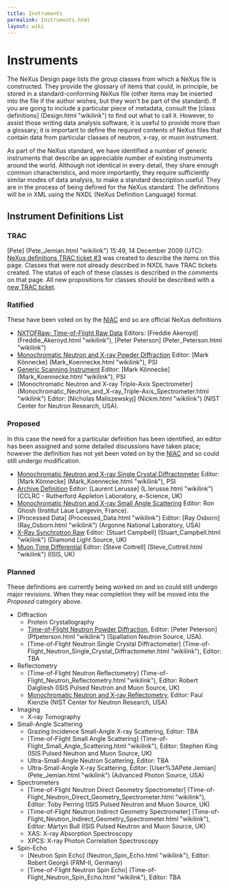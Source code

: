 ```yaml
---
title: Instruments
permalink: Instruments.html
layout: wiki
---
```

Instruments
===========

The NeXus Design page lists the group classes from which a NeXus file is
constructed. They provide the glossary of items that could, in
principle, be stored in a standard-conforming NeXus file (other items
may be inserted into the file if the author wishes, but they won't be
part of the standard). If you are going to include a particular piece of
metadata, consult the [class definitions] (Design.html "wikilink") to find out
what to call it. However, to assist those writing data analysis
software, it is useful to provide more than a glossary; it is important
to define the required contents of NeXus files that contain data from
particular classes of neutron, x-ray, or muon instrument.

As part of the NeXus standard, we have identified a number of generic
instruments that describe an appreciable number of existing instruments
around the world. Although not identical in every detail, they share
enough common characteristics, and more importantly, they require
sufficiently similar modes of data analysis, to make a standard
description useful. They are in the process of being defined for the
NeXus standard. The definitions will be in XML using the NXDL (NeXus
Definition Language) format.

Instrument Definitions List
---------------------------

### TRAC

[Pete] (Pete_Jemian.html "wikilink") 15:49, 14 December 2009 (UTC):
[NeXus definitions TRAC ticket
\#3](http://trac.nexusformat.org/definitions/ticket/3) was created to
describe the items on this page. Classes that were not already described
in NXDL have TRAC tickets created. The status of each of these classes
is described in the comments on that page. All new propositions for
classes should be described with a [new TRAC
ticket](http://trac.nexusformat.org/definitions/newticket).

### Ratified

These have been voted on by the [NIAC](NIAC.html "wikilink") and so are
official NeXus definitions

-   [NXTOFRaw: Time-of-Flight Raw Data](TOFRaw.html "wikilink") Editors:
    [Freddie Akeroyd] (Freddie_Akeroyd.html "wikilink"), [Peter
    Peterson] (Peter_Peterson.html "wikilink")
-   [Monochromatic Neutron and X-ray Powder
    Diffraction](Monochromatic_Neutron_and_X-ray_Powder_Diffraction.html "wikilink")
    Editor: [Mark Könnecke] (Mark_Koennecke.html "wikilink"), PSI
-   [Generic Scanning Instrument](GenericScan.html "wikilink") Editor: [Mark
    Könnecke] (Mark_Koennecke.html "wikilink"), PSI
-   [Monochromatic Neutron and X-ray Triple-Axis
    Spectrometer] (Monochromatic_Neutron_and_X-ray_Triple-Axis_Spectrometer.html "wikilink")
    Editor: [Nicholas Maliszewskyj] (Nickm.html "wikilink") (NIST
    Center for Neutron Research, USA).

### Proposed

In this case the need for a particular definition has been identified,
an editor has been assigned and some detailed discussions have taken
place; however the definition has not yet been voted on by the
[NIAC](NIAC.html "wikilink") and so could still undergo modification.

-   [Monochromatic Neutron and X-ray Single Crystal
    Diffractometer](Monochromatic_Neutron_and_X-ray_Single_Crystal_Diffractometer.html "wikilink")
    Editor: [Mark Könnecke] (Mark_Koennecke.html "wikilink"), PSI
-   [Archive Definition](Archive_Definition.html "wikilink") Editor: [Laurent
    Lerusse] (L.lerusse.html "wikilink") (CCLRC - Rutherford Appleton
    Laboratory, e-Science, UK)
-   [Monochromatic Neutron and X-ray Small Angle
    Scattering](SAS.html "wikilink") Editor: Ron Ghosh (Institut Laue
    Langevin, France).
-   [Processed Data] (Processed_Data.html "wikilink") Editor: [Ray
    Osborn] (Ray_Osborn.html "wikilink") (Argonne National Laboratory,
    USA)
-   [X-Ray Synchrotron Raw](XESraw.html "wikilink") Editor: [Stuart
    Campbell] (Stuart_Campbell.html "wikilink") (Diamond Light Source,
    UK)
-   [Muon Time Differential](Muon_Time_Differential.html "wikilink") Editor:
    [Steve Cottrell] (Steve_Cottrell.html "wikilink") (ISIS, UK)

### Planned

These definitions are currently being worked on and so could still
undergo major revisions. When they near completion they will be moved
into the *Proposed* category above.

-   Diffraction
    -   Protein Crystallography
    -   [Time-of-Flight Neutron Powder
        Diffraction](Time-of-Flight_Neutron_Powder_Diffraction.html "wikilink"),
        Editor: [Peter Peterson] (Pfpeterson.html "wikilink")
        (Spallation Neutron Source, USA).
    -   [Time-of-Flight Neutron Single Crystal
        Diffractometer] (Time-of-Flight_Neutron_Single_Crystal_Diffractometer.html "wikilink"),
        Editor: TBA
-   Reflectometry
    -   [Time-of-Flight Neutron
        Reflectometry] (Time-of-Flight_Neutron_Reflectometry.html "wikilink"),
        Editor: Robert Dalgliesh (ISIS Pulsed Neutron and Muon Source,
        UK)
    -   [Monochromatic Neutron and X-ray
        Reflectometry](Monochromatic_Neutron_and_X-ray_Reflectometry.html "wikilink"),
        Editor: Paul Kienzle (NIST Center for Neutron Research, USA)
-   Imaging
    -   X-ray Tomography
-   Small-Angle Scattering
    -   Grazing Incidence Small-Angle X-ray Scattering, Editor: TBA
    -   [Time-of-Flight Small Angle
        Scattering] (Time-of-Flight_Small_Angle_Scattering.html "wikilink"),
        Editor: Stephen King (ISIS Pulsed Neutron and Muon Source, UK)
    -   Ultra-Small-Angle Neutron Scattering, Editor: TBA
    -   Ultra-Small-Angle X-ray Scattering, Editor: [User%3APete
        Jemian] (Pete_Jemian.html "wikilink") (Advanced Photon Source,
        USA)
-   Spectrometers
    -   [Time-of-Flight Neutron Direct Geometry
        Spectrometer] (Time-of-Flight_Neutron_Direct_Geometry_Spectrometer.html "wikilink"),
        Editor: Toby Perring (ISIS Pulsed Neutron and Muon Source, UK)
    -   [Time-of-Flight Neutron Indirect Geometry
        Spectrometer] (Time-of-Flight_Neutron_Indirect_Geometry_Spectrometer.html "wikilink"),
        Editor: Martyn Bull (ISIS Pulsed Neutron and Muon Source, UK)
    -   XAS: X-ray Absorption Spectroscopy
    -   XPCS: X-ray Photon Correlation Spectroscopy
-   Spin-Echo
    -   [Neutron Spin Echo] (Neutron_Spin_Echo.html "wikilink"), Editor:
        Robert Georgii (FRM-II, Germany)
    -   [Time-of-Flight Neutron Spin
        Echo] (Time-of-Flight_Neutron_Spin_Echo.html "wikilink"), Editor: TBA


